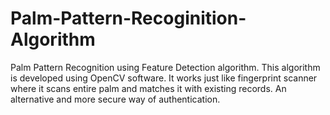# Palm-Pattern-Recoginition-Algorithm

Palm Pattern Recognition using Feature Detection algorithm. 
This algorithm is developed using OpenCV software.
It works just like fingerprint scanner where it scans entire palm and matches it with existing records.
An alternative and more secure way of authentication.
